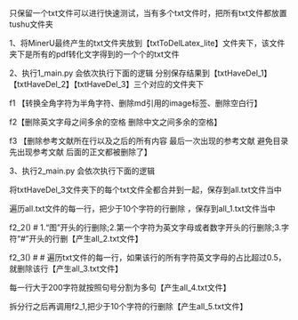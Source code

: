 只保留一个txt文件可以进行快速测试，当有多个txt文件时，把所有txt文件都放置tushu文件夹

1、将MinerU最终产生的txt文件夹放到【txtToDelLatex_lite】文件夹下，该文件夹下是所有的pdf转化文字得到的一个个的txt文件

2、执行1_main.py 会依次执行下面的逻辑 分别保存结果到【txtHaveDel_1】【txtHaveDel_2】【txtHaveDel_3】三个对应的文件夹下

f1 【转换全角字符为半角字符、删除md引用的image标签、删除空白行】

f2【删除英文字母之间多余的空格 删除中文之间多余的空格】

f3 【删除参考文献所在行以及之后的所有内容  最后一次出现的参考文献 避免目录先出现参考文献 后面的正文都被删除了】

3、执行2_main.py 会依次执行下面的逻辑

将txtHaveDel_3文件夹下的每个txt文件全都合并到一起，保存到all.txt文件当中

遍历all.txt文件的每一行，把少于10个字符的行删除 ，保存到all_1.txt文件当中

f2_2()  # 1.“图”开头的行删除;2.第一个字符为英文字母或者数字开头的行删除;3.字符“#”开头的行删【产生all_2.txt文件】

f2_3()  # # 遍历txt文件的每一行，如果该行的所有字符英文字母的占比超过0.5，就删除该行【产生all_3.txt文件】

每一行大于200字符就按照句号分割为多句【产生all_4.txt文件】

拆分行之后再调用f2_1,把少于10个字符的行删除【产生all_5.txt文件】

